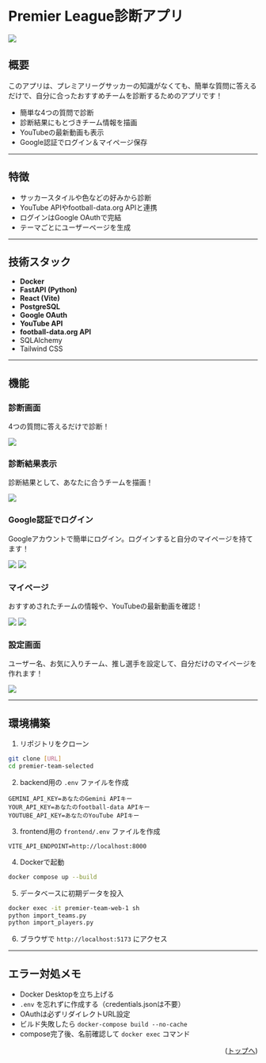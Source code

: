 
<div id="top"></div>

# Premier League診断アプリ

![](./img/screenshot-top.png)

## 概要

このアプリは、プレミアリーグサッカーの知識がなくても、簡単な質問に答えるだけで、自分に合ったおすすめチームを診断するためのアプリです！

- 簡単な4つの質問で診断
- 診断結果にもとづきチーム情報を描画
- YouTubeの最新動画も表示
- Google認証でログイン＆マイページ保存

---

## 特徴

- サッカースタイルや色などの好みから診断
- YouTube APIやfootball-data.org APIと連携
- ログインはGoogle OAuthで完結
- テーマごとにユーザーページを生成

---

## 技術スタック

- **Docker**
- **FastAPI (Python)**
- **React (Vite)**
- **PostgreSQL**
- **Google OAuth**
- **YouTube API**
- **football-data.org API**
- SQLAlchemy
- Tailwind CSS

---

## 機能

### 診断画面

4つの質問に答えるだけで診断！

![](./img/screenshot-top.png)

### 診断結果表示

診断結果として、あなたに合うチームを描画！

![](./img/screenshot-result.png)

### Google認証でログイン

Googleアカウントで簡単にログイン。ログインすると自分のマイページを持てます！

![](./img/screenshot-login.png)
![](./img/screenshot-google.png)

### マイページ

おすすめされたチームの情報や、YouTubeの最新動画を確認！

![](./img/screenshot-mypage-info.png)
![](./img/screenshot-mypage-match.png)

### 設定画面

ユーザー名、お気に入りチーム、推し選手を設定して、自分だけのマイページを作れます！

![](./img/screenshot-settings.png)

---

## 環境構築

1. リポジトリをクローン

```sh
git clone [URL]
cd premier-team-selected
```

2. backend用の `.env` ファイルを作成

```plaintext
GEMINI_API_KEY=あなたのGemini APIキー
YOUR_API_KEY=あなたのfootball-data APIキー
YOUTUBE_API_KEY=あなたのYouTube APIキー
```

3. frontend用の `frontend/.env` ファイルを作成

```plaintext
VITE_API_ENDPOINT=http://localhost:8000
```

4. Dockerで起動

```sh
docker compose up --build
```

5. データベースに初期データを投入

```sh
docker exec -it premier-team-web-1 sh
python import_teams.py
python import_players.py
```

6. ブラウザで `http://localhost:5173` にアクセス

---

## エラー対処メモ

- Docker Desktopを立ち上げる
- `.env` を忘れずに作成する（credentials.jsonは不要）
- OAuthは必ずリダイレクトURL設定
- ビルド失敗したら `docker-compose build --no-cache`
- compose完了後、名前確認して `docker exec` コマンド

<p align="right">(<a href="#top">トップへ</a>)</p>
